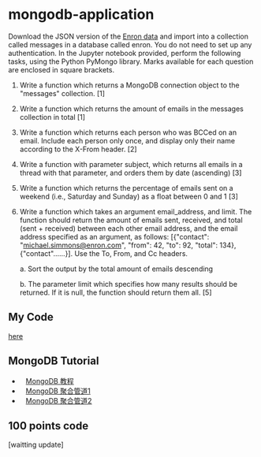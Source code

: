 # mongodb-application

Download the JSON version of the [Enron data](http://svm-hf1g10-data-science.ecs.soton.ac.uk/messages.json.gz) and import into a collection called messages
in a database called enron. You do not need to set up any authentication. In the Jupyter
notebook provided, perform the following tasks, using the Python PyMongo library. Marks
available for each question are enclosed in square brackets.
1. Write a function which returns a MongoDB connection object to the "messages"
collection.​ ​[1]
2. Write a function which returns the amount of emails in the messages collection in
total​ ​[1]
3. Write a function which returns each person who was BCCed on an email. Include
each person only once, and display only their name according to the X-From header.
[2]
4. Write a function with parameter subject, which returns all emails in a thread with
that parameter, and orders them by date (ascending) [3]
5. Write a function which returns the percentage of emails sent on a weekend (i.e.,
Saturday and Sunday) as a float between 0 and 1 [3]
6. Write a function which takes an argument email_address, and limit. The function
should return the amount of emails sent, received, and total (sent + received)
between each other email address, and the email address specified as an argument,
as follows: [{"contact": "michael.simmons@enron.com", "from": 42,
"to": 92, "total": 134}, {"contact"......}]. Use the To, From, and
Cc headers.

    a. Sort the output by the total amount of emails descending
    
    b. The parameter limit which specifies how many results should be returned. If it
is null, the function should return them all. [5]


## My Code
[here](https://github.com/Trouble404/mongodb-application/blob/master/app.ipynb)

## MongoDB Tutorial
*    [MongoDB 教程](http://www.runoob.com/mongodb/mongodb-tutorial.html)
*    [MongoDB 聚合管道1](http://blog.csdn.net/myjiayan/article/details/42271159)
*    [MongoDB 聚合管道2](http://www.cnblogs.com/shanyou/p/3494854.html)

## 100 points code
[waitting update]


